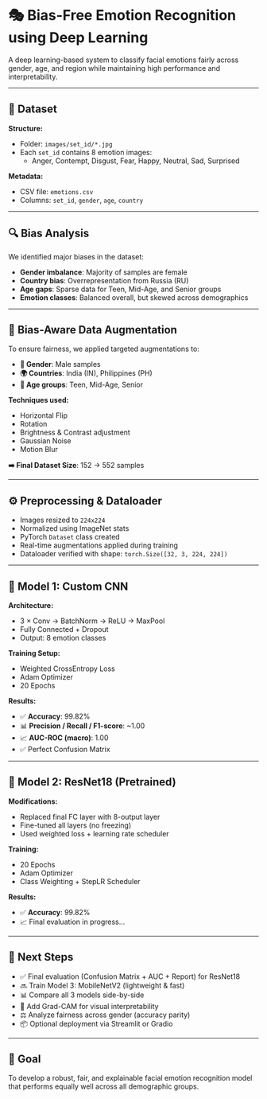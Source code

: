 # 🎭 Bias-Free Emotion Recognition using Deep Learning

A deep learning-based system to classify facial emotions fairly across gender, age, and region while maintaining high performance and interpretability.

---

## 📂 Dataset

**Structure:**

- Folder: `images/set_id/*.jpg`
- Each `set_id` contains 8 emotion images:
  - Anger, Contempt, Disgust, Fear, Happy, Neutral, Sad, Surprised

**Metadata:**

- CSV file: `emotions.csv`
- Columns: `set_id`, `gender`, `age`, `country`

---

## 🔍 Bias Analysis

We identified major biases in the dataset:

- **Gender imbalance**: Majority of samples are female
- **Country bias**: Overrepresentation from Russia (RU)
- **Age gaps**: Sparse data for Teen, Mid-Age, and Senior groups
- **Emotion classes**: Balanced overall, but skewed across demographics

---

## 🔁 Bias-Aware Data Augmentation

To ensure fairness, we applied targeted augmentations to:

- **👤 Gender**: Male samples
- **🌍 Countries**: India (IN), Philippines (PH)
- **🎂 Age groups**: Teen, Mid-Age, Senior

**Techniques used:**

- Horizontal Flip
- Rotation
- Brightness & Contrast adjustment
- Gaussian Noise
- Motion Blur

**➡️ Final Dataset Size**: 152 → 552 samples

---

## ⚙️ Preprocessing & Dataloader

- Images resized to `224x224`
- Normalized using ImageNet stats
- PyTorch `Dataset` class created
- Real-time augmentations applied during training
- Dataloader verified with shape: `torch.Size([32, 3, 224, 224])`

---

## 🧠 Model 1: Custom CNN

**Architecture:**

- 3 × Conv → BatchNorm → ReLU → MaxPool
- Fully Connected + Dropout
- Output: 8 emotion classes

**Training Setup:**

- Weighted CrossEntropy Loss
- Adam Optimizer
- 20 Epochs

**Results:**

- ✅ **Accuracy**: 99.82%
- 📊 **Precision / Recall / F1-score**: ~1.00
- 📈 **AUC-ROC (macro)**: 1.00
- ✅ Perfect Confusion Matrix

---

## 🤖 Model 2: ResNet18 (Pretrained)

**Modifications:**

- Replaced final FC layer with 8-output layer
- Fine-tuned all layers (no freezing)
- Used weighted loss + learning rate scheduler

**Training:**

- 20 Epochs
- Adam Optimizer
- Class Weighting + StepLR Scheduler

**Results:**

- ✅ **Accuracy**: 99.82%
- 📈 Final evaluation in progress...

---

## 🚀 Next Steps

- ✅ Final evaluation (Confusion Matrix + AUC + Report) for ResNet18
- 🔜 Train Model 3: MobileNetV2 (lightweight & fast)
- 📊 Compare all 3 models side-by-side
- 🎨 Add Grad-CAM for visual interpretability
- ⚖️ Analyze fairness across gender (accuracy parity)
- 📦 Optional deployment via Streamlit or Gradio

---

## 🎯 Goal

To develop a robust, fair, and explainable facial emotion recognition model that performs equally well across all demographic groups.
